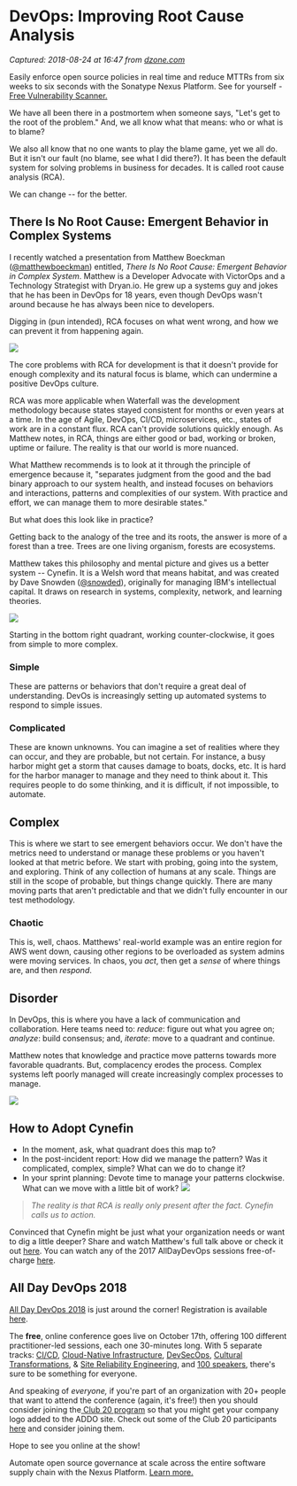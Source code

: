 # DevOps: Improving Root Cause Analysis

_Captured: 2018-08-24 at 16:47 from [dzone.com](https://dzone.com/articles/devops-improving-root-cause-analysis?edition=385414&utm_source=Zone%20Newsletter&utm_medium=email&utm_campaign=devops%202018-08-24)_

Easily enforce open source policies in real time and reduce MTTRs from six weeks to six seconds with the Sonatype Nexus Platform. See for yourself - [Free Vulnerability Scanner.](https://dzone.com/go?i=290455&u=https%3A%2F%2Fwww.sonatype.com%2Fsoftware-bill-of-materials%3Futm_campaign%3Ddzone%252520-%252520AHC%26utm_source%3DDZone%252520-%252520AHC%2525202018%26utm_medium%3DDZone%252520-%252520AHC%2525202018)

We have all been there in a postmortem when someone says, "Let's get to the root of the problem." And, we all know what that means: who or what is to blame?

We also all know that no one wants to play the blame game, yet we all do. But it isn't our fault (no blame, see what I did there?). It has been the default system for solving problems in business for decades. It is called root cause analysis (RCA).

We can change -- for the better.

## There Is No Root Cause: Emergent Behavior in Complex Systems

I recently watched a presentation from Matthew Boeckman ([@matthewboeckman](https://twitter.com/matthewboeckman?lang=en)) entitled, _There Is No Root Cause: Emergent Behavior in Complex System_. Matthew is a Developer Advocate with VictorOps and a Technology Strategist with Dryan.io. He grew up a systems guy and jokes that he has been in DevOps for 18 years, even though DevOps wasn't around because he has always been nice to developers.

Digging in (pun intended), RCA focuses on what went wrong, and how we can prevent it from happening again.

![](https://lh5.googleusercontent.com/kTMjYbGVl4l6CncGaHLqFotjoMs2CNYzfc2XKDn01ckDBhMYUBAhSP4zbmyS3G4vii1O5evlx1FSq7CPtXABxV9MTgYnDm81Cs8V1aAxbAtJxFevAw2jKc7vE1cSiANfOvtoD-UM)

The core problems with RCA for development is that it doesn't provide for enough complexity and its natural focus is blame, which can undermine a positive DevOps culture.

RCA was more applicable when Waterfall was the development methodology because states stayed consistent for months or even years at a time. In the age of Agile, DevOps, CI/CD, microservices, etc., states of work are in a constant flux. RCA can't provide solutions quickly enough. As Matthew notes, in RCA, things are either good or bad, working or broken, uptime or failure. The reality is that our world is more nuanced.

What Matthew recommends is to look at it through the principle of emergence because it, "separates judgment from the good and the bad binary approach to our system health, and instead focuses on behaviors and interactions, patterns and complexities of our system. With practice and effort, we can manage them to more desirable states."

But what does this look like in practice?

Getting back to the analogy of the tree and its roots, the answer is more of a forest than a tree. Trees are one living organism, forests are ecosystems.

Matthew takes this philosophy and mental picture and gives us a better system -- Cynefin. It is a Welsh word that means habitat, and was created by Dave Snowden ([@snowded](https://twitter.com/snowded?lang=en)), originally for managing IBM's intellectual capital. It draws on research in systems, complexity, network, and learning theories.

![](https://lh4.googleusercontent.com/IPaHcMQBWFbUKiAh1gqkCcD-5JmTcTUeQc6b_r-mGsihmy5lp3ieJIaB-SGT__6jR-8LpvKhMU21JbX4euqZExh2-iga9KKZxQEij4oddSx08yuGDpB6Bgv5SQQA4tHFVC40-_ZT)

Starting in the bottom right quadrant, working counter-clockwise, it goes from simple to more complex.

### **Simple**

These are patterns or behaviors that don't require a great deal of understanding. DevOs is increasingly setting up automated systems to respond to simple issues.

### **Complicated**

These are known unknowns. You can imagine a set of realities where they can occur, and they are probable, but not certain. For instance, a busy harbor might get a storm that causes damage to boats, docks, etc. It is hard for the harbor manager to manage and they need to think about it. This requires people to do some thinking, and it is difficult, if not impossible, to automate.

## **Complex**

This is where we start to see emergent behaviors occur. We don't have the metrics need to understand or manage these problems or you haven't looked at that metric before. We start with probing, going into the system, and exploring. Think of any collection of humans at any scale. Things are still in the scope of probable, but things change quickly. There are many moving parts that aren't predictable and that we didn't fully encounter in our test methodology.

### **Chaotic**

This is, well, chaos. Matthews' real-world example was an entire region for AWS went down, causing other regions to be overloaded as system admins were moving services. In chaos, you _act_, then get a _sense_ of where things are, and then _respond_.

## **Disorder**

In DevOps, this is where you have a lack of communication and collaboration. Here teams need to: _reduce_: figure out what you agree on; _analyze_: build consensus; and, _iterate_: move to a quadrant and continue.

Matthew notes that knowledge and practice move patterns towards more favorable quadrants. But, complacency erodes the process. Complex systems left poorly managed will create increasingly complex processes to manage.

![](https://lh3.googleusercontent.com/Q2QeroWiqeRZSgHClho9T62VpUWytMyOm2oPyNiGkBhd6FdZZmkxxgTC6EK5A00aAjCAwFX0Wbf6i-SewXOX6PuKMsLzWLACH8fD7oMqWlFo9KuFsvHBwu160y0j4q0icIqirXSL)

## **How to Adopt Cynefin**

  * In the moment, ask, what quadrant does this map to?
  * In the post-incident report: How did we manage the pattern? Was it complicated, complex, simple? What can we do to change it?
  * In your sprint planning: Devote time to manage your patterns clockwise. What can we move with a little bit of work?
![](https://lh4.googleusercontent.com/45APSDL11YUpX6yjGp6_jxxJKVcXPYaYRuA4PPUfC5vq8XPQRqNm3KCUmV7FfBoAZKyaWaPmk6Sul1Bu2uxi3PsT9QReFmd2V0ki8KTQMO-pY2_RJjSv-vJxTSNpqJIPxQpDee2n)

> _The reality is that RCA is really only present after the fact. Cynefin calls us to action._

Convinced that Cynefin might be just what your organization needs or want to dig a little deeper? Share and watch Matthew's full talk above or check it out [here](https://youtu.be/EbcLmgrpLN4). You can watch any of the 2017 AllDayDevOps sessions free-of-charge [here](https://www.alldaydevops.com/all-day-devops-2017-recordings).

## All Day DevOps 2018

[All Day DevOps 2018](https://www.alldaydevops.com/) is just around the corner! Registration is available [here](https://www.alldaydevops.com/register?utm_campaign=2018%20All%20Day%20DevOps&utm_source=SPONSOR%20-%20Registration%20\(DZone\)&utm_medium=DZone).

The **free**, online conference goes live on October 17th, offering 100 different practitioner-led sessions, each one 30-minutes long. With 5 separate tracks: [CI/CD](https://www.alldaydevops.com/addo-speakers/tag/ci-cd), [Cloud-Native Infrastructure](https://www.alldaydevops.com/addo-speakers/tag/cloud-native-infrastructure), [DevSecOps](https://www.alldaydevops.com/addo-speakers/tag/devsecops), [Cultural Transformations](https://www.alldaydevops.com/addo-speakers/tag/cultural-transformation), & [Site Reliability Engineering](https://www.alldaydevops.com/addo-speakers/tag/site-reliability-engineering), and [100 speakers](https://www.alldaydevops.com/addo-speakers), there's sure to be something for everyone.

And speaking of _everyone,_ if you're part of an organization with 20+ people that want to attend the conference (again, it's free!) then you should consider joining the[ Club 20 program](https://www.alldaydevops.com/blog/introducing-club20) so that you might get your company logo added to the ADDO site. Check out some of the Club 20 participants [here](https://www.alldaydevops.com/club-20-all-day-devops) and consider joining them.

Hope to see you online at the show!

Automate open source governance at scale across the entire software supply chain with the Nexus Platform. [Learn more.](https://dzone.com/go?i=290456&u=https%3A%2F%2Fwww.sonatype.com%2Fwp-enforce-open-source-policies-with-confidence)
